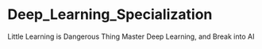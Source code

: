 # Deep_Learning_Specialization
Little Learning is Dangerous Thing Master Deep Learning, and Break into AI
